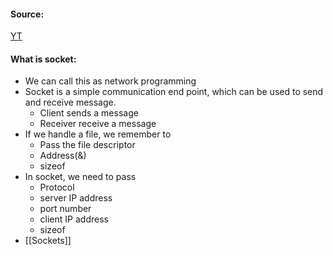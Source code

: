 #### Source:
[YT](https://www.youtube.com/watch?v=pdkGTYyvbPQ&list=PL3uLubnzL2Tlbyrr2GFVRE7Azo8FJe-dJ&index=5)

#### What is socket:

* We can call this as network programming
* Socket is a simple communication end point, which can be used to send and receive message.
	* Client sends a message
	* Receiver receive a message
* If we handle a file, we remember to
	* Pass the file descriptor
	* Address(&)
	* sizeof
* In socket, we need to pass
	* Protocol
	* server IP address
	* port number
	* client IP address
	* sizeof
*  [[Sockets]]
